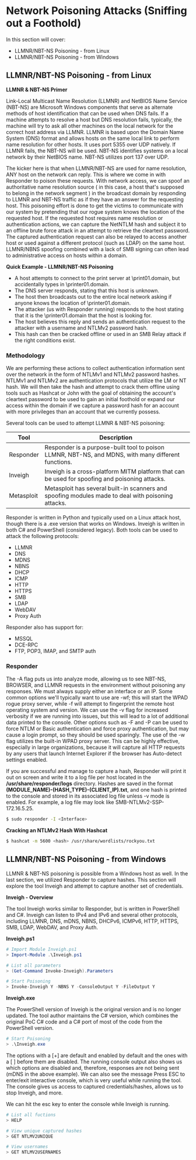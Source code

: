 # Network Poisoning Attacks (Sniffing out a Foothold)

In this section will cover:
- LLMNR/NBT-NS Poisoning - from Linux
- LLMNR/NBT-NS Poisoning - from Windows

## LLMNR/NBT-NS Poisoning - from Linux

**LLMNR & NBT-NS Primer**

Link-Local Multicast Name Resolution (LLMNR) and NetBIOS Name Service (NBT-NS) are Microsoft Windows components that serve as alternate methods of host identification that can be used when DNS fails. If a machine attempts to resolve a host but DNS resolution fails, typically, the machine will try to ask all other machines on the local network for the correct host address via LLMNR. LLMNR is based upon the Domain Name System (DNS) format and allows hosts on the same local link to perform name resolution for other hosts. It uses port 5355 over UDP natively. If LLMNR fails, the NBT-NS will be used. NBT-NS identifies systems on a local network by their NetBIOS name. NBT-NS utilizes port 137 over UDP.

The kicker here is that when LLMNR/NBT-NS are used for name resolution, ANY host on the network can reply. This is where we come in with Responder to poison these requests. With network access, we can spoof an authoritative name resolution source ( in this case, a host that's supposed to belong in the network segment ) in the broadcast domain by responding to LLMNR and NBT-NS traffic as if they have an answer for the requesting host. This poisoning effort is done to get the victims to communicate with our system by pretending that our rogue system knows the location of the requested host. If the requested host requires name resolution or authentication actions, we can capture the NetNTLM hash and subject it to an offline brute force attack in an attempt to retrieve the cleartext password. The captured authentication request can also be relayed to access another host or used against a different protocol (such as LDAP) on the same host. LLMNR/NBNS spoofing combined with a lack of SMB signing can often lead to administrative access on hosts within a domain.

**Quick Example - LLMNR/NBT-NS Poisoning**
- A host attempts to connect to the print server at \\print01.domain, but accidentally types in \\printer01.domain.
- The DNS server responds, stating that this host is unknown.
- The host then broadcasts out to the entire local network asking if anyone knows the location of \\printer01.domain.
- The attacker (us with Responder running) responds to the host stating that it is the \\printer01.domain that the host is looking for.
- The host believes this reply and sends an authentication request to the attacker with a username and NTLMv2 password hash.
- This hash can then be cracked offline or used in an SMB Relay attack if the right conditions exist.

### Methodology

We are performing these actions to collect authentication information sent over the network in the form of NTLMv1 and NTLMv2 password hashes. NTLMv1 and NTLMv2 are authentication protocols that utilize the LM or NT hash. We will then take the hash and attempt to crack them offline using tools such as Hashcat or John with the goal of obtaining the account's cleartext password to be used to gain an initial foothold or expand our access within the domain if we capture a password hash for an account with more privileges than an account that we currently possess.

Several tools can be used to attempt LLMNR & NBT-NS poisoning:

| Tool       | Description                                                                 |
| ---------- | --------------------------------------------------------------------------- |
| Responder  | Responder is a purpose-built tool to poison LLMNR, NBT-NS, and MDNS, with many different functions. |
| Inveigh    | Inveigh is a cross-platform MITM platform that can be used for spoofing and poisoning attacks. |
| Metasploit | Metasploit has several built-in scanners and spoofing modules made to deal with poisoning attacks. |

Responder is written in Python and typically used on a Linux attack host, though there is a .exe version that works on Windows. Inveigh is written in both C# and PowerShell (considered legacy). Both tools can be used to attack the following protocols:
- LLMNR
- DNS
- MDNS
- NBNS
- DHCP
- ICMP
- HTTP
- HTTPS
- SMB
- LDAP
- WebDAV
- Proxy Auth

Responder also has support for:
- MSSQL
- DCE-RPC
- FTP, POP3, IMAP, and SMTP auth

### Responder

The -A flag puts us into analyze mode, allowing us to see NBT-NS, BROWSER, and LLMNR requests in the environment without poisoning any responses. We must always supply either an interface or an IP. Some common options we'll typically want to use are -wf; this will start the WPAD rogue proxy server, while -f will attempt to fingerprint the remote host operating system and version. We can use the -v flag for increased verbosity if we are running into issues, but this will lead to a lot of additional data printed to the console. Other options such as -F and -P can be used to force NTLM or Basic authentication and force proxy authentication, but may cause a login prompt, so they should be used sparingly. The use of the -w flag utilizes the built-in WPAD proxy server. This can be highly effective, especially in large organizations, because it will capture all HTTP requests by any users that launch Internet Explorer if the browser has Auto-detect settings enabled.

If you are successful and manage to capture a hash, Responder will print it out on screen and write it to a log file per host located in the **/usr/share/responder/logs** directory. Hashes are saved in the format **(MODULE_NAME)-(HASH_TYPE)-(CLIENT_IP).txt**, and one hash is printed to the console and stored in its associated log file unless -v mode is enabled. For example, a log file may look like SMB-NTLMv2-SSP-172.16.5.25.
````bash
$ sudo responder -I <Interface>
````

**Cracking an NTLMv2 Hash With Hashcat**
````bash
$ hashcat -m 5600 <hash> /usr/share/wordlists/rockyou.txt
````

## LLMNR/NBT-NS Poisoning - from Windows

LLMNR & NBT-NS poisoning is possible from a Windows host as well. In the last section, we utilized Responder to capture hashes. This section will explore the tool Inveigh and attempt to capture another set of credentials.

**Inveigh - Overview**

The tool Inveigh works similar to Responder, but is written in PowerShell and C#. Inveigh can listen to IPv4 and IPv6 and several other protocols, including LLMNR, DNS, mDNS, NBNS, DHCPv6, ICMPv6, HTTP, HTTPS, SMB, LDAP, WebDAV, and Proxy Auth. 

**Inveigh.ps1**

````powershell
# Import Module Inveigh.ps1
> Import-Module .\Inveigh.ps1

# List all parameters
> (Get-Command Invoke-Inveigh).Parameters

# Start Poisoning
> Invoke-Inveigh Y -NBNS Y -ConsoleOutput Y -FileOutput Y
````

**Inveigh.exe**

The PowerShell version of Inveigh is the original version and is no longer updated. The tool author maintains the C# version, which combines the original PoC C# code and a C# port of most of the code from the PowerShell version. 
````powershell
# Start Poisoning
> .\Inveigh.exe
````
The options with a [+] are default and enabled by default and the ones with a [ ] before them are disabled. The running console output also shows us which options are disabled and, therefore, responses are not being sent (mDNS in the above example). We can also see the message Press ESC to enter/exit interactive console, which is very useful while running the tool. The console gives us access to captured credentials/hashes, allows us to stop Inveigh, and more.

We can hit the esc key to enter the console while Inveigh is running.
````powershell
# List all fuctions
> HELP

# View unique captured hashes
> GET NTLMV2UNIQUE

# View usernames
> GET NTLMV2USERNAMES
````


